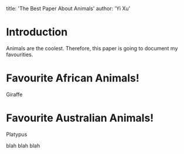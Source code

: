 title: 'The Best Paper About Animals'
author: 'Yi Xu'

# Introduction

Animals are the coolest.
Therefore, this paper is going to document my favourities.

# Favourite African Animals!

Giraffe

# Favourite Australian Animals!

Platypus

blah blah blah
